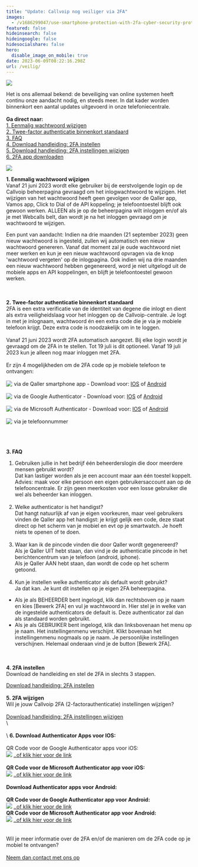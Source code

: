 ```yaml
---
title: "Update: Callvoip nog veiliger via 2FA"
images:
  - /v1686299047/use-smartphone-protection-with-2fa-cyber-security-protects-database-internet-online-personal-online-privacy-encrypted-data.jpg
featured: false
hideinsearch: false
hideingoogle: false
hidesocialshare: false
hero:
  disable_image_on_mobile: true
date: 2023-06-09T08:22:16.298Z
url: /veilig/
---
```

![](https://res.cloudinary.com/callvoip/image/upload/v1686299047/use-smartphone-protection-with-2fa-cyber-security-protects-database-internet-online-personal-online-privacy-encrypted-data.jpg)

Het is ons allemaal bekend: de beveiliging van online systemen heeft continu onze aandacht nodig, en steeds meer. In dat kader worden binnenkort een aantal updates uitgevoerd in onze telefoniecentrale.<br><br><b>Ga direct naar:</b><br><a href="#1">1. Eenmalig wachtwoord wijzigen</a><br><a href="#2">2. Twee-factor authenticatie binnenkort standaard</a><br><a href="#3">3. FAQ</a><br><a href="https://www.callvoip.nl/ondersteuning/algemeen/2fa-handleiding/" target="_blank">4. Download handleiding: 2FA instellen</a><br><a href="https://www.callvoip.nl/ondersteuning/algemeen/2fa-wijzgen/" target="_blank">5. Download handleiding: 2FA instellingen wijzigen</a><br><a href="#6">6. 2FA app downloaden</a>

![](https://res.cloudinary.com/callvoip/image/upload/v1686299047/2fa.png)

<div id="1"><b>1. Eenmalig wachtwoord wijzigen</b></div>
Vanaf 21 juni 2023 wordt elke gebruiker bij de eerstvolgende login op de Callvoip beheerpagina gevraagd om het inlogwachtwoord te wijzigen. 
Het wijzigen van het wachtwoord heeft geen gevolgen voor de Qaller app, Vamos app, Click to Dial of de API koppeling; je telefoontoestel blijft ook gewoon werken. 
ALLEEN als je op de beheerpagina wilt inloggen en/of als je met Webcalls belt, dan wordt je na het inloggen gevraagd om je wachtwoord te wijzigen. 

Een punt van aandacht: Indien na drie maanden (21 september 2023) geen nieuw wachtwoord is ingesteld, zullen wij automatisch een nieuw wachtwoord genereren. Vanaf dat moment zal je oude wachtwoord niet meer werken en kun je een nieuw wachtwoord opvragen via de knop 'wachtwoord vergeten' op de inlogpagina. Ook indien wij na drie maanden een nieuw wachtwoord hebben gegenereerd, word je niet uitgelogd uit de mobiele apps en API koppelingen, en blijft je telefoontoestel gewoon werken. 

<div id="2"><br></div><br>
<b>2. Twee-factor authenticatie binnenkort standaard</b>
<br>
2FA is een extra verificatie van de identiteit van degene die inlogt en dient als extra veiligheidslaag voor het inloggen op de Callvoip-centrale. Je logt in met je inlognaam, wachtwoord én een extra code die je via je mobiele telefoon krijgt. Deze extra code is noodzakelijk om in te loggen.
<br><br>
Vanaf 21 juni 2023 wordt 2FA automatisch aangezet. Bij elke login wordt je gevraagd om de 2FA in te stellen. Tot 19 juli is dit optioneel. Vanaf 19 juli 2023 kun je alleen nog maar inloggen met 2FA.
<br><br>
Er zijn 4 mogelijkheden om de 2FA code op je mobiele telefoon te ontvangen:
<br><br>
<img src="https://res.cloudinary.com/callvoip/image/upload/v1686299047/qaller2fa.png" style="float:left; margin-right:5px;">via de Qaller smartphone app -  Download voor: <a href="https://apps.apple.com/nl/app/qaller/id1140548146">IOS</a> of <a href="https://play.google.com/store/apps/details?id=com.digifoon.qaller&hl=nl&pli=1">Android</a><br><br>
<img src="https://res.cloudinary.com/callvoip/image/upload/v1686299047/googleauth2.png" style="float:left; margin-right:5px;">via de Google Authenticator -  Download voor: <a href="https://apps.apple.com/us/app/google-authenticator/id388497605">IOS</a> of <a href="https://play.google.com/store/apps/details?id=com.google.android.apps.authenticator2&hl=en&gl=US">Android</a><br><br>
<img src="https://res.cloudinary.com/callvoip/image/upload/v1686299047/micro2fa.png" style="float:left; margin-right:5px;">via de Microsoft Authenticator -  Download voor: <a href="https://apps.apple.com/us/app/microsoft-authenticator/id983156458">IOS</a> of <a href="https://play.google.com/store/apps/details?id=com.azure.authenticator&hl=en&gl=US">Android</a><br><br>
<img src="https://res.cloudinary.com/callvoip/image/upload/v1686299047/phone2fa.png" style="float:left; margin-right:5px;">via je telefoonnummer<div id="3"><br></div>
<br><br>

<b>3. FAQ</b>
<br>

1. Gebruiken jullie in het bedrijf één beheerderslogin die door meerdere mensen gebruikt wordt?<br>
   Dat kan lastiger worden als je een account maar aan één toestel koppelt.<br>
   Advies: maak voor elke persoon een eigen gebruikersaccount aan op de telefooncentrale. Er zijn geen meerkosten voor een losse gebruiker die wel als beheerder kan inloggen.
   <br><br>
2. Welke authenticator is het handigst?<br>
   Dat hangt natuurlijk af van je eigen voorkeuren, maar veel gebruikers vinden de Qaller app het handigst: je krijgt gelijk een code, deze staat direct op het scherm van je mobiel en evt op je smartwatch. Je hoeft niets te openen of te doen.
   <br><br>
3. Waar kan ik de pincode vinden die door Qaller wordt gegenereerd? <br>
   Als je Qaller UIT hebt staan, dan vind je de authenticatie pincode in het berichtencentrum van je telefoon (android, iphone).<br>
   Als je Qaller AAN hebt staan, dan wordt de code op het scherm getoond. 
   <br><br>
4. Kun je instellen welke authenticator als default wordt gebruikt? <br>
   Ja dat kan. Je kunt dit instellen op je eigen 2FA beheerpagina. <br>

* Als je als BEHEERDER bent ingelogd, klik dan rechtsboven op je naam en kies \[Bewerk 2FA] en vul je wachtwoord in. Hier stel je in welke van de ingestelde authenticators de default is. Deze authenticator zal dan als standaard worden gebruikt. <br>
* Als je als GEBRUIKER bent ingelogd, klik dan linksbovenaan het menu op je naam. Het instellingenmenu verschijnt. Klikt bovenaan het instellingenmenu nogmaals op je naam. Je persoonlijke instellingen verschijnen. Helemaal onderaan vind je de button \[Bewerk 2FA].<div id="4"></div><br><br>

<b>4. 2FA instellen</b><br>
Download de handleiding en stel de 2FA in slechts 3 stappen.

<div id="5"></div><a href="https://www.callvoip.nl/ondersteuning/algemeen/2fa-handleiding/" target="_blank">Download handleiding: 2FA instellen</a>
<br><br>
<b>5. 2FA wijzigen</b><br>
Wil je jouw Callvoip 2FA (2-factorauthenticatie) instellingen wijzigen?<br><br>
<a href="https://www.callvoip.nl/ondersteuning/algemeen/2fa-wijzgen/" target="_blank">Download handleiding: 2FA instellingen wijzigen</a><div id="6"></div>\
<br><br>\
<b>6. Download Authenticator Apps voor IOS:</b><br><br>
QR Code voor de Google Authenticator apps voor iOS:<br>
<img src="https://res.cloudinary.com/callvoip/image/upload/v1686299047/screenshot_2.jpg">
<a href="https://apps.apple.com/us/app/google-authenticator/id388497605">..of klik hier voor de link</a><br><br>
<b>QR Code voor de Microsoft Authenticator app voor iOS:</b><br>
<img src="https://res.cloudinary.com/callvoip/image/upload/v1686299047/screenshot_3.jpg">
<a href="https://apps.apple.com/us/app/microsoft-authenticator/id983156458">..of klik hier voor de link</a>
<br><br>
<b>Download Authenticator apps voor Android:</b><br><br>
<b>QR Code voor de Google Authenticator app voor Android:</b><br>
<img src="https://res.cloudinary.com/callvoip/image/upload/v1686299047/screenshot_4.jpg">
<a href="https://play.google.com/store/apps/details?id=com.google.android.apps.authenticator2&hl=en&gl=US&pli=1">..of klik hier voor de link</a><br>
<b>QR Code voor de Microsoft Authenticator app voor Android:</b><br>
<img src="https://res.cloudinary.com/callvoip/image/upload/v1686299047/screenshot_5.jpg">
<a href="https://play.google.com/store/apps/details?id=com.azure.authenticator&hl=en&gl=US">..of klik hier voor de link</a>
<br><br><br>
Wil je meer informatie over de 2FA en/of de manieren om de 2FA code op je mobiel te ontvangen?<br><br><a href="/contact/" target="_blank" class="button">Neem dan contact met ons op</a>
